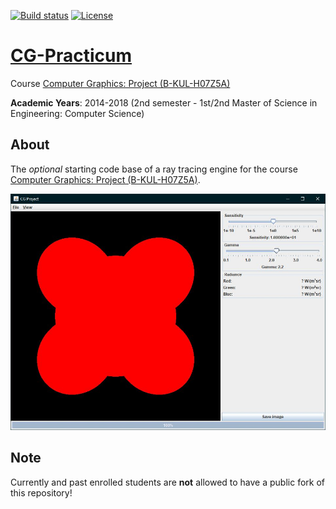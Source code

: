 [![Build status][s1]][tr] [![License][s2]][li]

[s1]: https://travis-ci.org/ComputerGraphicsResearchGroup/CG-Practicum.svg?branch=master
[s2]: https://img.shields.io/badge/license-CGRG%201.0-blue.svg

[tr]: https://travis-ci.org/ComputerGraphicsResearchGroup/CG-Practicum
[li]: https://raw.githubusercontent.com/ComputerGraphicsResearchGroup/CG-Practicum/master/LICENSE.md

# [CG-Practicum](http://graphics.cs.kuleuven.be/courses/H07Z5a/opgave.html)

Course [Computer Graphics: Project (B-KUL-H07Z5A)](https://onderwijsaanbod.kuleuven.be/syllabi/n/H07Z5AN.htm#activetab=doelstellingen_idp1405792)

**Academic Years**: 2014-2018 (2nd semester - 1st/2nd Master of Science in Engineering: Computer Science)

## About

The *optional* starting code base of a ray tracing engine for the course [Computer Graphics: Project (B-KUL-H07Z5A)](https://onderwijsaanbod.kuleuven.be/syllabi/n/H07Z5AN.htm#activetab=doelstellingen_idp1405792).

<p align="center"><img src="res/Example.jpg" width="700"></p>

## Note

Currently and past enrolled students are **not** allowed to have a public fork of this repository!

